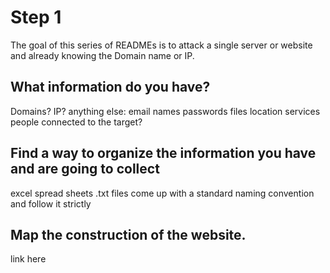 # Step 1
The goal of this series of READMEs is to attack a single server or website and already knowing the Domain name or IP. 
## What information do you have?
Domains?
IP?
anything else:
email
names
passwords
files
location
services
people connected to the target?

## Find a way to organize the information you have and are going to collect
excel spread sheets
.txt files 
come up with a standard naming convention and follow it strictly

## Map the construction of the website.
link here
